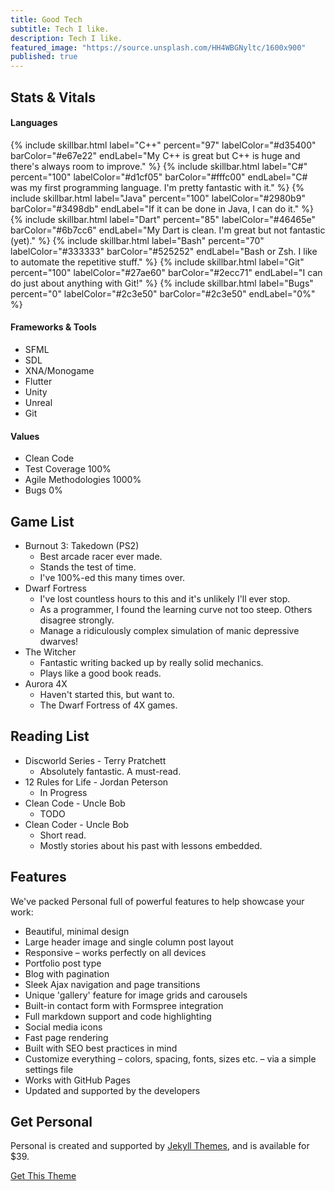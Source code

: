 ```yaml
---
title: Good Tech
subtitle: Tech I like.
description: Tech I like.
featured_image: "https://source.unsplash.com/HH4WBGNyltc/1600x900"
published: true
---
```


## <i class="fas fa-heartbeat"></i> Stats & Vitals

<style>
.skillbar {
	position:relative;
	display:block;
	margin-bottom:15px;
	width:100%;
	background:#eee;
	height:35px;
	border-radius:3px;
	-moz-border-radius:3px;
	-webkit-border-radius:3px;
	-webkit-transition:0.4s linear;
	-moz-transition:0.4s linear;
	-ms-transition:0.4s linear;
	-o-transition:0.4s linear;
	transition:0.4s linear;
	-webkit-transition-property:width, background-color;
	-moz-transition-property:width, background-color;
	-ms-transition-property:width, background-color;
	-o-transition-property:width, background-color;
	transition-property:width, background-color;
}

.skillbar-title {
	position:absolute;
	top:0;
	left:0;
width:110px;
	font-weight:bold;
	font-size:13px;
	color:#ffffff;
	background:#6adcfa;
	-webkit-border-top-left-radius:3px;
	-webkit-border-bottom-left-radius:4px;
	-moz-border-radius-topleft:3px;
	-moz-border-radius-bottomleft:3px;
	border-top-left-radius:3px;
	border-bottom-left-radius:3px;
}

.skillbar-title span {
	display:block;
	background:rgba(0, 0, 0, 0.1);
	padding:0 20px;
	height:35px;
	line-height:35px;
	-webkit-border-top-left-radius:3px;
	-webkit-border-bottom-left-radius:3px;
	-moz-border-radius-topleft:3px;
	-moz-border-radius-bottomleft:3px;
	border-top-left-radius:3px;
	border-bottom-left-radius:3px;
}

.skillbar-bar {
	height:35px;
	width:0px;
	background:#6adcfa;
	border-radius:3px;
	-moz-border-radius:3px;
	-webkit-border-radius:3px;
}

.skill-bar-percent {
	position:absolute;
	right:10px;
	top:0;
	font-size:11px;
	height:35px;
	line-height:35px;
	color:#ffffff;
	color:rgba(0, 0, 0, 0.4);
}
</style>

#### <i class="fas fa-code"></i> Languages

{% include skillbar.html label="C++" percent="97" labelColor="#d35400" barColor="#e67e22" endLabel="My C++ is great but C++ is huge and there's always room to improve." %}
{% include skillbar.html label="C#" percent="100" labelColor="#d1cf05" barColor="#fffc00" endLabel="C# was my first programming language. I'm pretty fantastic with it." %}
{% include skillbar.html label="Java" percent="100" labelColor="#2980b9" barColor="#3498db" endLabel="If it can be done in Java, I can do it." %}
{% include skillbar.html label="Dart" percent="85" labelColor="#46465e" barColor="#6b7cc6" endLabel="My Dart is clean. I'm great but not fantastic (yet)." %}
{% include skillbar.html label="Bash" percent="70" labelColor="#333333" barColor="#525252" endLabel="Bash or Zsh. I like to automate the repetitive stuff." %}
{% include skillbar.html label="Git" percent="100" labelColor="#27ae60" barColor="#2ecc71" endLabel="I can do just about anything with Git!" %}
{% include skillbar.html label="Bugs" percent="0" labelColor="#2c3e50" barColor="#2c3e50" endLabel="0%" %}

#### Frameworks & Tools
* SFML
* SDL
* XNA/Monogame
* Flutter
* Unity
* Unreal
* Git

#### Values
* Clean Code
* Test Coverage 100%
* Agile Methodologies 1000%
* Bugs 0%

## Game List

* Burnout 3: Takedown (PS2)
	- Best arcade racer ever made.
	- Stands the test of time.
	- I've 100%-ed this many times over.
* Dwarf Fortress
	- I've lost countless hours to this and it's unlikely I'll ever stop.
	- As a programmer, I found the learning curve not too steep. Others disagree strongly.
	- Manage a ridiculously complex simulation of manic depressive dwarves!
* The Witcher
	- Fantastic writing backed up by really solid mechanics.
	- Plays like a good book reads.
* Aurora 4X
	- Haven't started this, but want to.
	- The Dwarf Fortress of 4X games.

## Reading List

* Discworld Series - Terry Pratchett
	- Absolutely fantastic. A must-read.
* 12 Rules for Life - Jordan Peterson
	- In Progress
* Clean Code - Uncle Bob
	- TODO
* Clean Coder - Uncle Bob
	- Short read.
	- Mostly stories about his past with lessons embedded.

## Features

We've packed Personal full of powerful features to help showcase your work:

* Beautiful, minimal design
* Large header image and single column post layout
* Responsive – works perfectly on all devices
* Portfolio post type
* Blog with pagination
* Sleek Ajax navigation and page transitions
* Unique 'gallery' feature for image grids and carousels
* Built-in contact form with Formspree integration
* Full markdown support and code highlighting
* Social media icons
* Fast page rendering
* Built with SEO best practices in mind
* Customize everything – colors, spacing, fonts, sizes etc. – via a simple settings file
* Works with GitHub Pages
* Updated and supported by the developers

## Get Personal

Personal is created and supported by [Jekyll Themes](https://jekyllthemes.io), and is available for $39.

<a href="https://jekyllthemes.io/theme/personal-website-jekyll-theme" class="button button--large">Get This Theme</a>
